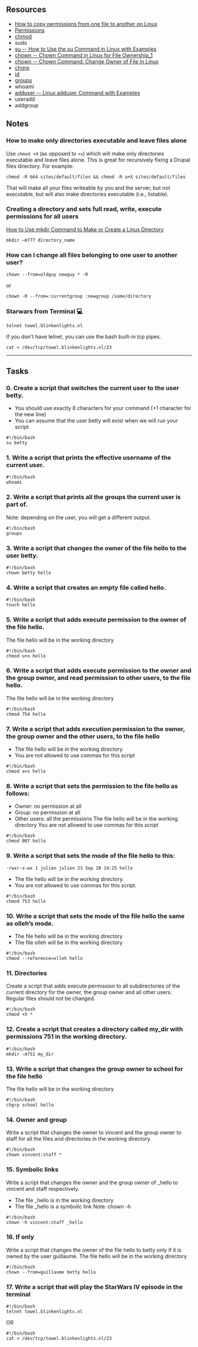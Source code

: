 ## Resources
* [How to copy permissions from one file to another on Linux](https://www.cyberciti.biz/faq/how-to-copy-permissions-from-one-file-to-another-on-linux/)
* [Permissions](http://linuxcommand.org/lc3_lts0090.php)
* [chmod]()
* sudo
* [su -- How to Use the su Command in Linux with Examples](https://phoenixnap.com/kb/su-command-linux-examples#:~:text=The%20su%20command%20lets%20you,shell%20interpreter%20on%20the%20fly.)
* [chown -- Chown Command in Linux for File Ownership_1 ](https://linuxize.com/post/linux-chown-command/)
* [chown -- Chown Command: Change Owner of File in Linux](https://phoenixnap.com/kb/linux-chown-command-with-examples)
* [chgrp](https://phoenixnap.com/kb/linux-chown-command-with-examples)
* [id](https://phoenixnap.com/kb/linux-chown-command-with-examples)
* [groups](https://phoenixnap.com/kb/linux-chown-command-with-examples)
* whoami
* [adduser --  Linux adduser Command with Examples](https://phoenixnap.com/kb/linux-adduser#ftoc-heading-10)
* useradd
* addgroup

## Notes
### How to make only directories executable and leave files alone
Use `chmod +X` (as opposed to `+x`) which will make only directories executable and leave files alone. 
This is great for recursively fixing a Drupal files directory. For example:
```
chmod -R 664 sites/default/files && chmod -R a+X sites/default/files
```
That will make all your files writeable by you and the server, but not executable, but will also make directories executable (i.e., listable).

### Creating a directory and sets full read, write, execute permissions for all users
[How to Use mkdir Command to Make or Create a Linux Directory](https://phoenixnap.com/kb/create-directory-linux-mkdir-command#:~:text=The%20mkdir%20command%20by%20default,777%20when%20creating%20a%20directory.&text=The%20directory%20with%20rwx%20permissions%20for%20all%20users%20is%20highlighted.)
```
mkdir –m777 directory_name	
```
### How can I change all files belonging to one user to another user?
```
chown --from=oldguy newguy * -R
```
or
```
chown -R --from=:currentgroup :newgroup /some/directory
```
### Starwars from Terminal :computer:
```
telnet towel.blinkenlights.nl
```
If you don't have telnet, you can use the bash built-in tcp pipes.
```
cat < /dev/tcp/towel.blinkenlights.nl/23
```
---
## Tasks

### 0. Create a script that switches the current user to the user betty.
* You should use exactly 8 characters for your command (+1 character for the new line)
* You can assume that the user betty will exist when we will run your script
```
#!/bin/bash
su betty
```

### 1. Write a script that prints the effective username of the current user.
```
#!/bin/bash
whoami
```

### 2. Write a script that prints all the groups the current user is part of.
Note: depending on the user, you will get a different output.
```
#!/bin/bash
groups
```

### 3. Write a script that changes the owner of the file hello to the user betty.
```
#!/bin/bash
chown betty hello
```

### 4. Write a script that creates an empty file called hello.
```
#!/bin/bash
touch hello
```

### 5. Write a script that adds execute permission to the owner of the file hello.
The file hello will be in the working directory
```
#!/bin/bash
chmod u+x hello
```

### 6. Write a script that adds execute permission to the owner and the group owner, and read permission to other users, to the file hello.
The file hello will be in the working directory
```
#!/bin/bash
chmod 754 hello
```

### 7. Write a script that adds execution permission to the owner, the group owner and the other users, to the file hello
* The file hello will be in the working directory
* You are not allowed to use commas for this script
```
#!/bin/bash
chmod a+x hello
```

### 8. Write a script that sets the permission to the file hello as follows:
* Owner: no permission at all
* Group: no permission at all
* Other users: all the permissions
The file hello will be in the working directory You are not allowed to use commas for this script
```
#!/bin/bash
chmod 007 hello
```

### 9. Write a script that sets the mode of the file hello to this:
```
-rwxr-x-wx 1 julien julien 23 Sep 20 14:25 hello
```
* The file hello will be in the working directory.
* You are not allowed to use commas for this script.
```
#!/bin/bash
chmod 753 hello
```

### 10. Write a script that sets the mode of the file hello the same as olleh’s mode.
* The file hello will be in the working directory
* The file olleh will be in the working directory
```
#!/bin/bash
chmod --reference=olleh hello
```

### 11. Directories
Create a script that adds execute permission to all subdirectories of the current directory for the owner, the group owner and all other users.
Regular files should not be changed.
```
#!/bin/bash
chmod +X *
```
### 12. Create a script that creates a directory called my_dir with permissions 751 in the working directory.
```
#!/bin/bash
mkdir -m751 my_dir
```

### 13. Write a script that changes the group owner to school for the file hello
The file hello will be in the working directory
```
#!/bin/bash
chgrp school hello
```

### 14. Owner and group
Write a script that changes the owner to vincent and the group owner to staff for all the files and directories in the working directory.
```
#!/bin/bash
chown vincent:staff *
```

### 15. Symbolic links
Write a script that changes the owner and the group owner of _hello to vincent and staff respectively.
* The file _hello is in the working directory
* The file _hello is a symbolic link
Note: chown -h
```
#!/bin/bash
chown -h vincent:staff _hello
```

### 16. If only
Write a script that changes the owner of the file hello to betty only if it is owned by the user guillaume.
The file hello will be in the working directory
```
#!/bin/bash
chown --from=guillaume betty hello
```

### 17. Write a script that will play the StarWars IV episode in the terminal
```
#!/bin/bash
telnet towel.blinkenlights.nl
```
OR
```
#!/bin/bash
cat < /dev/tcp/towel.blinkenlights.nl/23
```
